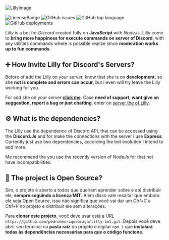 ![LillyImage](https://i.ibb.co/ScXTv01/Photo-Editor-20200914-160614.jpg)

![LicenseBadge](https://img.shields.io/badge/License-MIT-green)
![GitHub issues](https://img.shields.io/github/issues/pedrohenriquebraga/lilly-bot?color=red&label=Issues)
![GitHub top language](https://img.shields.io/github/languages/top/pedrohenriquebraga/lilly-bot?color=yellow&label=Javascript)
![GitHub deployments](https://img.shields.io/github/deployments/pedrohenriquebraga/lilly-bot/lilly-discordbot?color=green&label=Deploy%20State)

*Lilly* is a bot for *Discord* created fully on **JavaScript** with *NodeJs*. Lilly come to **bring more happiness for execute commands on server of Discord**, with any utilities commands where is possible realize since **moderation works up to fun commands**.

## ➕ How Invite Lilly for Discord's Servers?

Before of add the Lilly on your server, know that she is on **development**, so she **not is complete and errors can occur**, but i even will try leave the Lilly working for you.

For add she on your server **[click me](https://discord.com/api/oauth2/authorize?client_id=754548334328283137&permissions=8&scope=bot)**. Case **need of support, want give an suggestion, report a bug or just chatting**, enter on [server the of Lilly](https://discord.gg/SceHNfZ).

## ⚙️ What is the dependencies?
The Lilly use the dependence of Discord API, that can be accessed using the **Discord.Js** and for make the connections with the server i use **Express**. Currently just use two dependencies, according the bot evolution I intend to add more.

Me recommend the you use the recently version of *NodeJs* for that not have incompatibilities.

## 📂 The project is Open Source?
Sim, o projeto é aberto a todos que queiram aprender sobre e até distribuir ele, **sempre seguindo a licença MIT**. Além disso vale resaltar que embora ele seja Open Source, isso não significa que você vai dar um *Ctrl+C e Ctrl+V* no projeto e distribuir ele sem alterações.

Para **clonar este projeto**, você deve usar está a URL ``https://github.com/pedrohenriquebraga/lilly-bot.git``. Depois você deve abrir seu terminal na **pasta raiz** do projeto e digitar ``npm i`` que **instalará todas às dependências necessárias para que o código funcione**.

